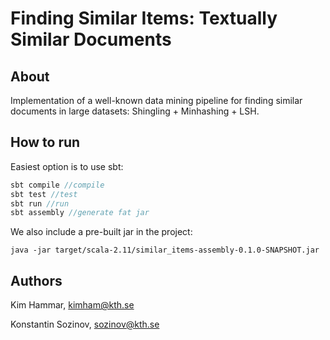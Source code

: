 # Finding Similar Items: Textually Similar Documents

## About

Implementation of a well-known data mining pipeline for finding similar documents in large datasets: Shingling + Minhashing + LSH.

## How to run

Easiest option is to use sbt:
``` scala
sbt compile //compile
sbt test //test
sbt run //run
sbt assembly //generate fat jar
```
We also include a pre-built jar in the project:

``` shell
java -jar target/scala-2.11/similar_items-assembly-0.1.0-SNAPSHOT.jar
```

## Authors

Kim Hammar, kimham@kth.se

Konstantin Sozinov, sozinov@kth.se
